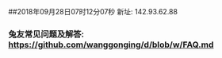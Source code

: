 ##2018年09月28日07时12分07秒 新址: 142.93.62.88
### 兔友常见问题及解答: https://github.com/wanggonging/d/blob/w/FAQ.md
